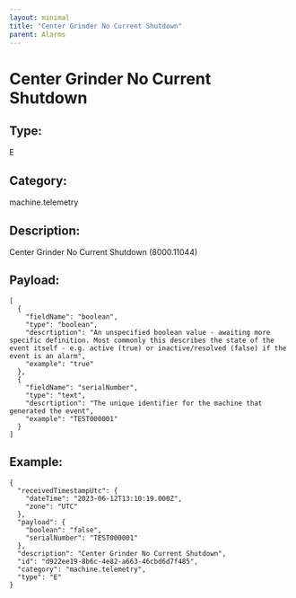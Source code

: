 ```yaml
---
layout: minimal
title: "Center Grinder No Current Shutdown"
parent: Alarms
---
```


# Center Grinder No Current Shutdown

## Type:

E

## Category:

machine.telemetry

## Description: 

Center Grinder No Current Shutdown (8000.11044)

## Payload:

```
[
  {
    "fieldName": "boolean",
    "type": "boolean",
    "descrtiption": "An unspecified boolean value - awaiting more specific definition. Most commonly this describes the state of the event itself - e.g. active (true) or inactive/resolved (false) if the event is an alarm",
    "example": "true"
  },
  {
    "fieldName": "serialNumber",
    "type": "text",
    "descrtiption": "The unique identifier for the machine that generated the event",
    "example": "TEST000001"
  }
]
```

## Example:

```
{
  "receivedTimestampUtc": {
    "dateTime": "2023-06-12T13:10:19.000Z",
    "zone": "UTC"
  },
  "payload": {
    "boolean": "false",
    "serialNumber": "TEST000001"
  },
  "description": "Center Grinder No Current Shutdown",
  "id": "d922ee19-8b6c-4e82-a663-46cbd6d7f485",
  "category": "machine.telemetry",
  "type": "E"
}
```
